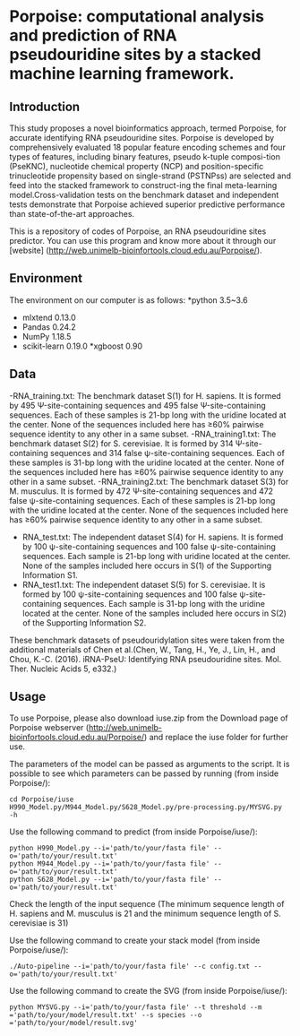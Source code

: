 # Porpoise: computational analysis and prediction of RNA pseudouridine sites by a stacked machine learning framework.
## Introduction
This study proposes a novel bioinformatics approach, termed Porpoise, for accurate identifying RNA pseudouridine sites. Porpoise is developed by comprehensively evaluated 18 popular feature encoding schemes and four types of features, including binary features, pseudo k-tuple composi-tion (PseKNC), nucleotide chemical property (NCP) and position-specific trinucleotide propensity based on single-strand (PSTNPss) are selected and feed into the stacked framework to construct-ing the final meta-learning model.Cross-validation tests on the benchmark dataset and independent tests demonstrate that Porpoise achieved superior predictive performance than state-of-the-art approaches.

This is a repository of codes of Porpoise, an RNA pseudouridine sites predictor. You can use this program and know more about it through our [website]
(http://web.unimelb-bioinfortools.cloud.edu.au/Porpoise/).

## Environment

The environment on our computer is as follows:
*python 3.5~3.6
* mlxtend 0.13.0
* Pandas 0.24.2
* NumPy 1.18.5
* scikit-learn 0.19.0
*xgboost 0.90

## Data

-RNA_training.txt: The benchmark dataset S(1) for H. sapiens. It is formed by 495 Ψ-site-containing sequences and 495 false Ψ-site-containing sequences. Each of these samples is 21-bp long with the uridine located at the center. None of the sequences included here has ≥60% pairwise sequence identity to any other in a same subset. 
-RNA_training1.txt: The benchmark dataset S(2) for S. cerevisiae. It is formed by 314 Ψ-site-containing sequences and 314 false ψ-site-containing sequences. Each of these samples is 31-bp long with the uridine located at the center. None of the sequences included here has ≥60% pairwise sequence identity to any other in a same subset.
-RNA_training2.txt: The benchmark dataset S(3) for M. musculus. It is formed by 472 Ψ-site-containing sequences and 472 false ψ-site-containing sequences. Each of these samples is 21-bp long with the uridine located at the center. None of the sequences included here has ≥60% pairwise sequence identity to any other in a same subset.
- RNA_test.txt: The independent dataset S(4) for H. sapiens. It is formed by 100 ψ-site-containing sequences and 100 false ψ-site-containing sequences. Each sample is 21-bp long with uridine located at the center. None of the samples included here occurs in S(1) of the Supporting Information S1.
- RNA_test1.txt: The independent dataset S(5) for S. cerevisiae. It is formed by 100 ψ-site-containing sequences and 100 false ψ-site-containing sequences. Each sample is 31-bp long with the uridine located at the center. None of the samples included here occurs in S(2) of the Supporting Information S2.

 These  benchmark datasets of pseudouridylation sites were taken from the additional materials of Chen et al.(Chen, W., Tang, H., Ye, J., Lin, H., and Chou, K.-C. (2016). iRNA-PseU: Identifying
RNA pseudouridine sites. Mol. Ther. Nucleic Acids 5, e332.)

## Usage

To use Porpoise, please also download iuse.zip from the Download page of Porpoise webserver (http://web.unimelb-bioinfortools.cloud.edu.au/Porpoise/) and replace the iuse folder for further use. 

The parameters of the model can be passed as arguments to the script. 
It is possible to see which parameters can be passed by running (from inside Porpoise/):

```
cd Porpoise/iuse
H990_Model.py/M944_Model.py/S628_Model.py/pre-processing.py/MYSVG.py  -h
```

Use the following  command to predict (from inside Porpoise/iuse/):

```
python H990_Model.py --i='path/to/your/fasta file' --o='path/to/your/result.txt'
python M944_Model.py --i='path/to/your/fasta file' --o='path/to/your/result.txt'
python S628_Model.py --i='path/to/your/fasta file' --o='path/to/your/result.txt'
```
Check the length of the input sequence (The minimum sequence length of H. sapiens and M. musculus is 21 and  the minimum sequence length of S. cerevisiae is 31)


Use the following command to create your stack model (from inside Porpoise/iuse/):
```
./Auto-pipeline --i='path/to/your/fasta file' --c config.txt --o='path/to/your/result.txt'
```
Use the following command to create the SVG (from inside Porpoise/iuse/):
```
python MYSVG.py --i='path/to/your/fasta file' --t threshold --m ='path/to/your/model/result.txt' --s species --o ='path/to/your/model/result.svg'
```
